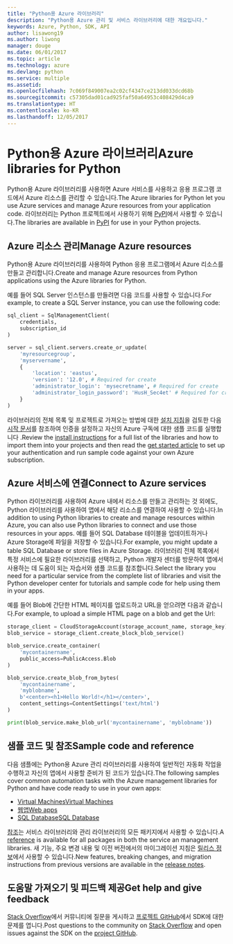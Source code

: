 ```yaml
---
title: "Python용 Azure 라이브러리"
description: "Python용 Azure 관리 및 서비스 라이브러리에 대한 개요입니다."
keywords: Azure, Python, SDK, API
author: lisawong19
ms.author: liwong
manager: douge
ms.date: 06/01/2017
ms.topic: article
ms.technology: azure
ms.devlang: python
ms.service: multiple
ms.assetid: 
ms.openlocfilehash: 7c069f849007ea2c02cf4347ce213dd033dcd68b
ms.sourcegitcommit: c57305dad01cad925faf50a64953c408429d4ca9
ms.translationtype: HT
ms.contentlocale: ko-KR
ms.lasthandoff: 12/05/2017
---
```

# <a name="azure-libraries-for-python"></a><span data-ttu-id="0d9d6-104">Python용 Azure 라이브러리</span><span class="sxs-lookup"><span data-stu-id="0d9d6-104">Azure libraries for Python</span></span>

<span data-ttu-id="0d9d6-105">Python용 Azure 라이브러리를 사용하면 Azure 서비스를 사용하고 응용 프로그램 코드에서 Azure 리소스를 관리할 수 있습니다.</span><span class="sxs-lookup"><span data-stu-id="0d9d6-105">The Azure libraries for Python let you use Azure services and manage Azure resources from your application code.</span></span> <span data-ttu-id="0d9d6-106">라이브러리는 Python 프로젝트에서 사용하기 위해 [PyPI](python-sdk-azure-install.md)에서 사용할 수 있습니다.</span><span class="sxs-lookup"><span data-stu-id="0d9d6-106">The libraries are available in [PyPI](python-sdk-azure-install.md) for use in your Python projects.</span></span>

## <a name="manage-azure-resources"></a><span data-ttu-id="0d9d6-107">Azure 리소스 관리</span><span class="sxs-lookup"><span data-stu-id="0d9d6-107">Manage Azure resources</span></span>

<span data-ttu-id="0d9d6-108">Python용 Azure 라이브러리를 사용하여 Python 응용 프로그램에서 Azure 리소스를 만들고 관리합니다.</span><span class="sxs-lookup"><span data-stu-id="0d9d6-108">Create and manage Azure resources from Python applications using the Azure libraries for Python.</span></span>

<span data-ttu-id="0d9d6-109">예를 들어 SQL Server 인스턴스를 만들려면 다음 코드를 사용할 수 있습니다.</span><span class="sxs-lookup"><span data-stu-id="0d9d6-109">For example, to create a SQL Server instance, you can use the following code:</span></span>

```python
sql_client = SqlManagementClient(
    credentials,
    subscription_id
)

server = sql_client.servers.create_or_update(
    'myresourcegroup',
    'myservername',
    {
        'location': 'eastus',
        'version': '12.0', # Required for create
        'administrator_login': 'mysecretname', # Required for create
        'administrator_login_password': 'HusH_Sec4et' # Required for create
    }
)
```

<span data-ttu-id="0d9d6-110">라이브러리의 전체 목록 및 프로젝트로 가져오는 방법에 대한 [설치 지침](python-sdk-azure-install.md)을 검토한 다음 [시작 문서](python-sdk-azure-get-started.yml)를 참조하여 인증을 설정하고 자신의 Azure 구독에 대한 샘플 코드를 실행합니다 .</span><span class="sxs-lookup"><span data-stu-id="0d9d6-110">Review the [install instructions](python-sdk-azure-install.md) for a full list of the libraries and how to import them into your projects and then read the [get started article](python-sdk-azure-get-started.yml) to set up your authentication and run sample code against your own Azure subscription.</span></span>

## <a name="connect-to-azure-services"></a><span data-ttu-id="0d9d6-111">Azure 서비스에 연결</span><span class="sxs-lookup"><span data-stu-id="0d9d6-111">Connect to Azure services</span></span>

<span data-ttu-id="0d9d6-112">Python 라이브러리를 사용하여 Azure 내에서 리소스를 만들고 관리하는 것 외에도, Python 라이브러리를 사용하여 앱에서 해당 리소스를 연결하여 사용할 수 있습니다.</span><span class="sxs-lookup"><span data-stu-id="0d9d6-112">In addition to using Python libraries to create and manage resources within Azure, you can also use Python libraries to connect and use those resources in your apps.</span></span> <span data-ttu-id="0d9d6-113">예를 들어 SQL Database 테이블을 업데이트하거나 Azure Storage에 파일을 저장할 수 있습니다.</span><span class="sxs-lookup"><span data-stu-id="0d9d6-113">For example, you might update a table SQL Database or store files in Azure Storage.</span></span> <span data-ttu-id="0d9d6-114">라이브러리 전체 목록에서 특정 서비스에 필요한 라이브러리를 선택하고, Python 개발자 센터를 방문하여 앱에서 사용하는 데 도움이 되는 자습서와 샘플 코드를 참조합니다.</span><span class="sxs-lookup"><span data-stu-id="0d9d6-114">Select the library you need for a particular service from the complete list of libraries and visit the Python developer center for tutorials and sample code for help using them in your apps.</span></span>

<span data-ttu-id="0d9d6-115">예를 들어 Blob에 간단한 HTML 페이지를 업로드하고 URL을 얻으려면 다음과 같습니다.</span><span class="sxs-lookup"><span data-stu-id="0d9d6-115">For example, to upload a simple HTML page on a blob and get the Url:</span></span>

```python
storage_client = CloudStorageAccount(storage_account_name, storage_key)
blob_service = storage_client.create_block_blob_service()

blob_service.create_container(
    'mycontainername',
    public_access=PublicAccess.Blob
)

blob_service.create_blob_from_bytes(
    'mycontainername',
    'myblobname',
    b'<center><h1>Hello World!</h1></center>',
    content_settings=ContentSettings('text/html')
)

print(blob_service.make_blob_url('mycontainername', 'myblobname'))
```

## <a name="sample-code-and-reference"></a><span data-ttu-id="0d9d6-116">샘플 코드 및 참조</span><span class="sxs-lookup"><span data-stu-id="0d9d6-116">Sample code and reference</span></span>
<span data-ttu-id="0d9d6-117">다음 샘플에는 Python용 Azure 관리 라이브러리를 사용하여 일반적인 자동화 작업을 수행하고 자신의 앱에서 사용할 준비가 된 코드가 있습니다.</span><span class="sxs-lookup"><span data-stu-id="0d9d6-117">The following samples cover common automation tasks with the Azure management libraries for Python and have code ready to use in your own apps:</span></span>
- [<span data-ttu-id="0d9d6-118">Virtual Machines</span><span class="sxs-lookup"><span data-stu-id="0d9d6-118">Virtual Machines</span></span>](python-sdk-azure-virtual-machine-samples.md)
- [<span data-ttu-id="0d9d6-119">웹앱</span><span class="sxs-lookup"><span data-stu-id="0d9d6-119">Web apps</span></span>](python-sdk-azure-web-apps-samples.md)
- [<span data-ttu-id="0d9d6-120">SQL Database</span><span class="sxs-lookup"><span data-stu-id="0d9d6-120">SQL Database</span></span>](python-sdk-azure-sql-database-samples.md)

<span data-ttu-id="0d9d6-121">[참조](/python/api/overview/azure)는 서비스 라이브러리와 관리 라이브러리의 모든 패키지에서 사용할 수 있습니다.</span><span class="sxs-lookup"><span data-stu-id="0d9d6-121">A [reference](/python/api/overview/azure) is available for all packages in both the service an management libraries.</span></span> <span data-ttu-id="0d9d6-122">새 기능, 주요 변경 내용 및 이전 버전에서의 마이그레이션 지침은 [릴리스 정보](python-sdk-azure-release-notes.md)에서 사용할 수 있습니다.</span><span class="sxs-lookup"><span data-stu-id="0d9d6-122">New features, breaking changes, and migration instructions from previous versions are available in the [release notes](python-sdk-azure-release-notes.md).</span></span> 

## <a name="get-help-and-give-feedback"></a><span data-ttu-id="0d9d6-123">도움말 가져오기 및 피드백 제공</span><span class="sxs-lookup"><span data-stu-id="0d9d6-123">Get help and give feedback</span></span>

<span data-ttu-id="0d9d6-124">[Stack Overflow](http://stackoverflow.com/questions/tagged/azure-sdk-python)에서 커뮤니티에 질문을 게시하고 [프로젝트 GitHub](https://github.com/Azure/azure-sdk-for-python)에서 SDK에 대한 문제를 엽니다.</span><span class="sxs-lookup"><span data-stu-id="0d9d6-124">Post questions to the community on [Stack Overflow](http://stackoverflow.com/questions/tagged/azure-sdk-python) and open issues against the SDK on the [project GitHub](https://github.com/Azure/azure-sdk-for-python).</span></span>
